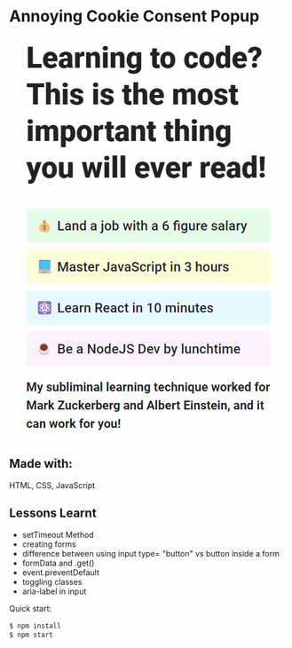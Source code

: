 # Annoying Cookie Consent Popup

![annoying consent form popup ](./images/cookie-consent.gif)

## Made with:

HTML, CSS, JavaScript

## Lessons Learnt

- setTimeout Method
- creating forms
- difference between using input type= "button" vs button inside a form
- formData and .get()
- event.preventDefault
- toggling classes
- aria-label in input

Quick start:

```
$ npm install
$ npm start
```
